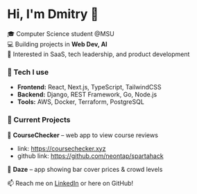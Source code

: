 # Hi, I'm Dmitry 👋  

🎓 Computer Science student @MSU  
💻 Building projects in **Web Dev, AI**  
🚀 Interested in SaaS, tech leadership, and product development

### 🔧 Tech I use
- **Frontend:** React, Next.js, TypeScript, TailwindCSS  
- **Backend:** Django, REST Framework, Go, Node.js  
- **Tools:** AWS, Docker, Terraform, PostgreSQL

### 📌 Current Projects
🧤 **CourseChecker** – web app to view course reviews
- link: https://coursechecker.xyz
- github link: https://github.com/neontap/spartahack

🍹 **Daze** – app showing bar cover prices & crowd levels

📫 Reach me on [LinkedIn](https://linkedin.com/in/stdmitry04) or here on GitHub!
